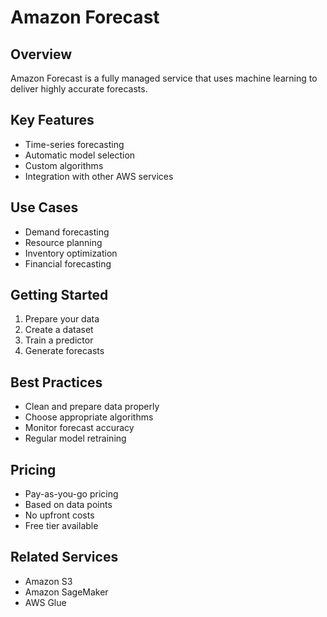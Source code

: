 # Amazon Forecast

## Overview
Amazon Forecast is a fully managed service that uses machine learning to deliver highly accurate forecasts.

## Key Features
- Time-series forecasting
- Automatic model selection
- Custom algorithms
- Integration with other AWS services

## Use Cases
- Demand forecasting
- Resource planning
- Inventory optimization
- Financial forecasting

## Getting Started
1. Prepare your data
2. Create a dataset
3. Train a predictor
4. Generate forecasts

## Best Practices
- Clean and prepare data properly
- Choose appropriate algorithms
- Monitor forecast accuracy
- Regular model retraining

## Pricing
- Pay-as-you-go pricing
- Based on data points
- No upfront costs
- Free tier available

## Related Services
- Amazon S3
- Amazon SageMaker
- AWS Glue 